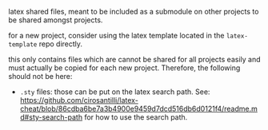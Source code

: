 latex shared files, meant to be included as a submodule on other projects to be shared amongst projects.

for a new project, consider using the latex template located in the `latex-template` repo directly.

this only contains files which are cannot be shared for all projects easily and must actually be copied
for each new project. Therefore, the following should not be here:

- `.sty` files: those can be put on the latex search path. See: <https://github.com/cirosantilli/latex-cheat/blob/86cdba6be7a3b4900e9459d7dcd516db6d0121f4/readme.md#sty-search-path> for how to use the search path.
